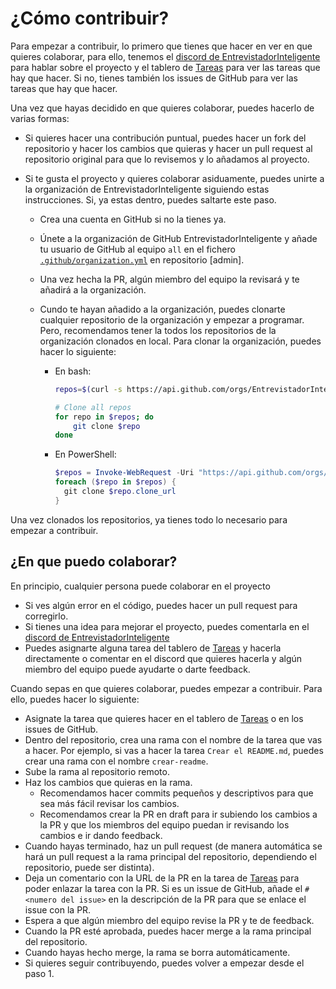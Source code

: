 # ¿Cómo contribuir?

Para empezar a contribuir, lo primero que tienes que hacer en ver en que quieres colaborar, para ello, tenemos el [discord de EntrevistadorInteligente][discord] para hablar sobre el proyecto y el tablero de [Tareas][tareas] para ver las tareas que hay que hacer. Si no, tienes también los issues de GitHub para ver las tareas que hay que hacer.

Una vez que hayas decidido en que quieres colaborar, puedes hacerlo de varias formas:

- Si quieres hacer una contribución puntual, puedes hacer un fork del repositorio y hacer los cambios que quieras y hacer un pull request al repositorio original para que lo revisemos y lo añadamos al proyecto.

- Si te gusta el proyecto y quieres colaborar asiduamente, puedes unirte a la organización de EntrevistadorInteligente siguiendo estas instrucciones. Si, ya estas dentro, puedes saltarte este paso.

  - Crea una cuenta en GitHub si no la tienes ya.

  - Únete a la organización de GitHub EntrevistadorInteligente y añade tu usuario de GitHub al equipo `all` en el fichero [`.github/organization.yml`][organization.yml] en repositorio [admin].

  - Una vez hecha la PR, algún miembro del equipo la revisará y te añadirá a la organización.

  - Cundo te hayan añadido a la organización, puedes clonarte cualquier repositorio de la organización y empezar a programar. Pero, recomendamos tener la todos los repositorios de la organización clonados en local. Para clonar la organización, puedes hacer lo siguiente:

    - En bash:

      ```bash
      repos=$(curl -s https://api.github.com/orgs/EntrevistadorInteligente/repos\?per_page\=100 | jq -r '.[].clone_url')

      # Clone all repos
      for repo in $repos; do
          git clone $repo
      done
      ```

    - En PowerShell:

      ```powershell
      $repos = Invoke-WebRequest -Uri "https://api.github.com/orgs/EntrevistadorInteligente/repos?per_page=100" | ConvertFrom-Json
      foreach ($repo in $repos) {
        git clone $repo.clone_url
      }

      ```

Una vez clonados los repositorios, ya tienes todo lo necesario para empezar a contribuir.

## ¿En que puedo colaborar?

En principio, cualquier persona puede colaborar en el proyecto

- Si ves algún error en el código, puedes hacer un pull request para corregirlo.
- Si tienes una idea para mejorar el proyecto, puedes comentarla en el [discord de EntrevistadorInteligente][discord]
- Puedes asignarte alguna tarea del tablero de [Tareas][tareas] y hacerla directamente o comentar en el discord que quieres hacerla y algún miembro del equipo puede ayudarte o darte feedback.

Cuando sepas en que quieres colaborar, puedes empezar a contribuir. Para ello, puedes hacer lo siguiente:

- Asignate la tarea que quieres hacer en el tablero de [Tareas][tareas] o en los issues de GitHub.
- Dentro del repositorio, crea una rama con el nombre de la tarea que vas a hacer. Por ejemplo, si vas a hacer la tarea `Crear el README.md`, puedes crear una rama con el nombre `crear-readme`.
- Sube la rama al repositorio remoto.
- Haz los cambios que quieras en la rama.
  - Recomendamos hacer commits pequeños y descriptivos para que sea más fácil revisar los cambios.
  - Recomendamos crear la PR en draft para ir subiendo los cambios a la PR y que los miembros del equipo puedan ir revisando los cambios e ir dando feedback.
- Cuando hayas terminado, haz un pull request (de manera automática se hará un pull request a la rama principal del repositorio, dependiendo el repositorio, puede ser distinta).
- Deja un comentario con la URL de la PR en la tarea de [Tareas][tareas] para poder enlazar la tarea con la PR. Si es un issue de GitHub, añade el `#<numero del issue>` en la descripción de la PR para que se enlace el issue con la PR.
- Espera a que algún miembro del equipo revise la PR y te de feedback.
- Cuando la PR esté aprobada, puedes hacer merge a la rama principal del repositorio.
- Cuando hayas hecho merge, la rama se borra automáticamente.
- Si quieres seguir contribuyendo, puedes volver a empezar desde el paso 1.

<!-- Links -->
[discord]: <https://discord.gg/PTgSPpTkjC>
[organization.yml]: <https://github.com/EntrevistadorInteligente/admin/blob/main/.github/organization.yml>
[tareas]: <https://github.com/orgs/EntrevistadorInteligente/projects/3>
